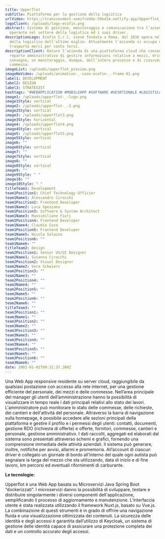 ```yaml
---
title: Upperflot
subTitle: Piattaforma per la gestione della logistica
urlVideo: https://transcendent-semifreddo-59ed14.netlify.app/Upperflot_Case Animation.mp4
logoClient: /uploads/logo-ecofin.png
abstract: Sistema di gestione, monitoraggio e comunicazione tra l’azienda
  operante nel settore della logistica ed i suoi driver.
descriptionLogo: Ecofin S.r.l. viene fondata a Roma, dal 2016 opera nel settore
  della logistica dell'ultimo miglio. Attualmente l'azienda si occupa del
  trasporto merci per conto terzi.
descriptionClient: Dotare l’azienda di una piattaforma cloud che consenta al
  reparto amministrativo di gestire informazioni relative a mezzi, driver e
  consegne; un monitoraggio, dunque, dell’intero processo e di ciascuna
  commessa.
imageList: /uploads/upperflot_preview.png
imageNoVideo: /uploads/animation-_-case-ecofin-_-frame-01.png
label1: DEVELOPMENT
label2: DESIGN
label3: STRATEGIST
hashtags: "#WEBAPPLICATION #MOBILEAPP #SOFTWARE #GESRTIONALE #LOGISTICA"
image1: /uploads/upperflot-_-logo.png
image1Style: vertical
image2: /uploads/upperflot-_-2.png
image2Style: vertical
image3: /uploads/upperflot3.png
image3Style: horizontal
image4: /uploads/upperflot4.png
image4Style: vertical
image5: /uploads/upperflot5.png
image5Style: vertical
image6: ""
image6Style: vertical
image7: ""
image7Style: vertical
image8: ""
image8Style: vertical
image9: ""
image9Style: " "
image10: ""
image10Style: " "
titleTeam1: Development
team1Position1: Chief Technology Officier
team1Name1: Alessandro Cirocchi
team1Position2: Frontend Developer
team1Name2: Luca Spezzano
team1Position3: Software & System Architect
team1Name3: Massimiliano Fiori
team1Position4: Frontend Developer
team1Name4: Claudio Coco
team1Position5: Frontend Developer
team1Name5: Nicola Solazzo
team1Position6: ""
team1Name6: ""
titleTeam2: Design
team2Position1: Senior UX/UI Designer
team2Name1: Susanna Cirocchi
team2Position2: Visual Designer
team2Name2: Vera Schwierz
team2Position3: ""
team2Name3: ""
team2Position4: ""
team2Name4: ""
team2Position5: ""
team2Name5: ""
team2Position6: ""
team2Name6: ""
titleTeam3: ""
team3Position1: ""
team3Name1: ""
team3Position2: ""
team3Name2: ""
team3Position3: ""
team3Name3: ""
team3Position4: ""
team3Name4: ""
team3Position5: ""
team3Name5: ""
team3Position6: ""
team3Name6: ""
date: 2001-01-01T09:31:37.306Z
---
```

Una Web App responsive residente su server cloud, raggiungibile da qualsiasi postazione con accesso alla rete internet, per una gestione efficiente del personale, dei mezzi e delle commesse.
Nell’area principale del manager gli utenti dell’amministrazione hanno la possibilità di visualizzare in tempo reale i dati principali relativi allo stato dei lavori. 
L'amministratore può monitorare lo stato delle commesse, delle richieste, dei cantieri e dell'attività del personale.
Attraverso la barra di navigazione sulla homepage, è possibile accedere alle sezioni principali della piattaforma e gestire il profilo e i permessi degli utenti: contatti, documenti, gestione RDO (richiesta di offerte) e offerte, fornitori, commesse, cantieri e personale, gestione amministrativo.
I dati raccolti, aggregati ed elaborati dal sistema sono presentati attraverso schemi e grafici, fornendo una comprensione immediata delle attività aziendali. Il sistema può generare, inoltre, notifiche per avvisi, allarmi e promemoria. 
All’account di ciascun driver è collegato un giornale di bordo all’interno del quale ogni autista può segnalare la targa del mezzo che sta utilizzando, data di inizio e di fine lavoro, km percorsi ed eventuali rifornimenti di carburante.

**Le tecnologie:**

Upperflot è una Web App basata su Microservizi Java Spring Boot “dockerizzati”. I microservizi danno la possibilità di sviluppare, testare e distribuire singolarmente i diversi componenti dell'applicazione, semplificando il processo di aggiornamento e manutenzione.
L'interfaccia utente è stata realizzata utilizzando il framework Nuxt.js, basato su Vue.js. La combinazione di questi strumenti è in grado di offrire una navigazione fluida e una visualizzazione ottimizzata dei contenuti.
La sicurezza delle identità e degli accessi è garantita dall’utilizzo di Keycloak, un sistema di gestione delle identità capace di assicurare una protezione completa dei dati e un controllo accurato degli accessi.